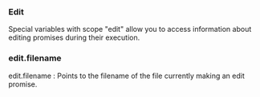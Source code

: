### Edit

Special variables with scope "edit" allow you to access information about editing promises during their execution.



### edit.filename
edit.filename
: Points to the filename of the file currently making an edit promise.


